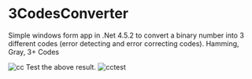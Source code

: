 # 3CodesConverter
Simple windows form app in .Net 4.5.2 to convert a binary number into 3 different codes (error detecting and error correcting codes).
Hamming, Gray, 3+ Codes

![cc](https://user-images.githubusercontent.com/28048969/49150782-3f2ff780-f30e-11e8-9d98-720819bd7dbf.PNG)
Test the above result.
![cctest](https://user-images.githubusercontent.com/28048969/49150835-58d13f00-f30e-11e8-9e15-a072e1902671.PNG)
